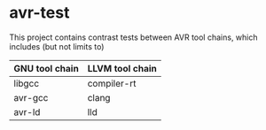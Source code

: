 # avr-test

This project contains contrast tests between AVR tool chains, which includes (but not limits to)

| GNU tool chain | LLVM tool chain |
| -------------- | --------------- |
| libgcc         | compiler-rt     |
| avr-gcc        | clang           |
| avr-ld         | lld             |
